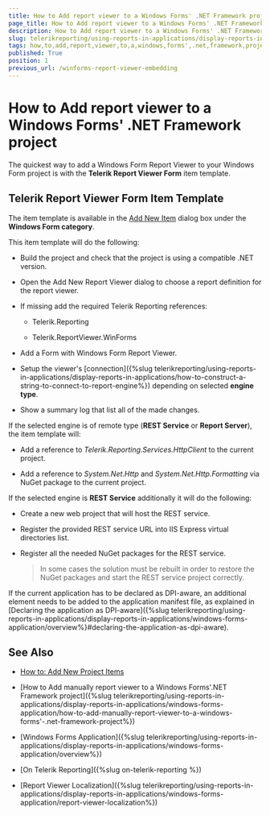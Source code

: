 ```yaml
---
title: How to Add report viewer to a Windows Forms' .NET Framework project
page_title: How to Add report viewer to a Windows Forms' .NET Framework project 
description: How to Add report viewer to a Windows Forms' .NET Framework project
slug: telerikreporting/using-reports-in-applications/display-reports-in-applications/windows-forms-application/how-to-add-report-viewer-to-a-windows-forms'-.net-framework-project
tags: how,to,add,report,viewer,to,a,windows,forms',.net,framework,project
published: True
position: 1
previous_url: /winforms-report-viewer-embedding
---
```


# How to Add report viewer to a Windows Forms' .NET Framework project

The quickest way to add a Windows Form Report Viewer to your Windows Form project is with the __Telerik Report Viewer Form__ item template. 

## Telerik Report Viewer Form Item Template

The item template is available in the [Add New Item](https://msdn.microsoft.com/en-us/library/w0572c5b%28v=vs.100%29.aspx) dialog box under the __Windows Form category__. 

This item template will do the following: 

* Build the project and check that the project is using a compatible .NET version.

* Open the Add New Report Viewer dialog to choose a report definition for the report viewer.

* If missing add the required Telerik Reporting references: 

	* Telerik.Reporting
	
	* Telerik.ReportViewer.WinForms 

* Add a Form with Windows Form Report Viewer.

* Setup the viewer's [connection]({%slug telerikreporting/using-reports-in-applications/display-reports-in-applications/how-to-construct-a-string-to-connect-to-report-engine%}) depending on selected __engine type__.

* Show a summary log that list all of the made changes.

If the selected engine is of remote type (__REST Service__ or __Report Server__), the item template will: 

* Add a reference to *Telerik.Reporting.Services.HttpClient* to the current project. 

* Add a reference to *System.Net.Http* and *System.Net.Http.Formatting* via NuGet package to the current project. 

If the selected engine is __REST Service__ additionally it will do the following: 

* Create a new web project that will host the REST service. 

* Register the provided REST service URL into IIS Express virtual directories list. 

* Register all the needed NuGet packages for the REST service. 

	>In some cases the solution must be rebuilt in order to restore the NuGet packages and start the REST service project correctly. 
   

If the current application has to be declared as DPI-aware, an additional element needs to be added to the application manifest file, as explained in [Declaring the application as DPI-aware]({%slug telerikreporting/using-reports-in-applications/display-reports-in-applications/windows-forms-application/overview%}#declaring-the-application-as-dpi-aware). 

## See Also

* [How to: Add New Project Items](https://msdn.microsoft.com/en-us/library/w0572c5b%28v=vs.100%29.aspx)

* [How to Add manually report viewer to a Windows Forms'.NET Framework project]({%slug telerikreporting/using-reports-in-applications/display-reports-in-applications/windows-forms-application/how-to-add-manually-report-viewer-to-a-windows-forms'-.net-framework-project%})[](66CD7D60-7708-42D5-8BB4-506676E8679E)

* [Windows Forms Application]({%slug telerikreporting/using-reports-in-applications/display-reports-in-applications/windows-forms-application/overview%})

* [On Telerik Reporting]({%slug on-telerik-reporting %})

* [Report Viewer Localization]({%slug telerikreporting/using-reports-in-applications/display-reports-in-applications/windows-forms-application/report-viewer-localization%})
